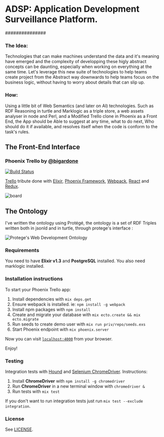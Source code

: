 # ADSP: Application Development Surveillance Platform.
###############


### The Idea:
 Technologies that can make machines understand the data and it's meaning have emerged
 and the complexity of developping these higly abstract concepts can be daunting, especially when working on
 everything at the same time.
 Let's leverage this new suite of technologies to help teams create project from the Abstract way downwards to help
 teams focus on the business logic, without having to worry about details that can slip up.

### How:
 Using a little bit of Web Semantics (and later on AI) technologies.
 Such as RDF Reasoning in turtle and Marklogic as a triple store, a web assets analyser in node and Perl, 
 and a Modified Trello clone in Phoenix as a Front End, the App should be Able to suggest at any time, what to do next,
 Who should do it if available, and resolves itself when the code is conform to the task's rules.

## The Front-End Interface


### Phoenix Trello by [@bigardone](https://github.com/bigardone/phoenix-trello) 
[![Build Status](https://travis-ci.org/bigardone/phoenix-trello.svg?branch=master)](https://travis-ci.org/bigardone/phoenix-trello)


[Trello](http://trello.com) tribute done with [Elixir](https://github.com/elixir-lang/elixir), [Phoenix Framework](https://github.com/phoenixframework/phoenix), [Webpack](https://github.com/webpack/webpack), [React](https://github.com/facebook/react) and [Redux](https://github.com/rackt/redux).

![`board`](http://codeloveandboards.com/images/blog/trello_tribute_pt_1/sign-in-a8fa19da.jpg)


## The Ontology
 I've written the ontology using Protégé, the ontology is a set of RDF Triples written both in jsonld and in turtle, through protege's interface :

![`Protege's Web Development Ontology`](ADSP/protege.png)


### Requirements
You need to have **Elixir v1.3** and **PostgreSQL** installed.
You also need marklogic installed.

### Installation instructions
To start your Phoenix Trello app:

  1. Install dependencies with `mix deps.get`
  2. Ensure webpack is installed. ie: `npm install -g webpack`
  3. Install npm packages with `npm install`
  4. Create and migrate your database with `mix ecto.create && mix ecto.migrate`
  5. Run seeds to create demo user with `mix run priv/repo/seeds.exs`
  6. Start Phoenix endpoint with `mix phoenix.server`

Now you can visit [`localhost:4000`](http://localhost:4000) from your browser.

Enjoy!

### Testing
Integration tests with [Hound](https://github.com/HashNuke/hound) and [Selenium ChromeDriver](https://github.com/SeleniumHQ/selenium/wiki/ChromeDriver). Instructions:

  1. Install **ChromeDriver** with `npm install -g chromedriver`
  2. Run **ChromeDriver** in a new terminal window with `chromedriver &`
  3. Run tests with `mix test`

If you don't want to run integration tests just run `mix test --exclude integration`.

### License

See [LICENSE](LICENSE).
